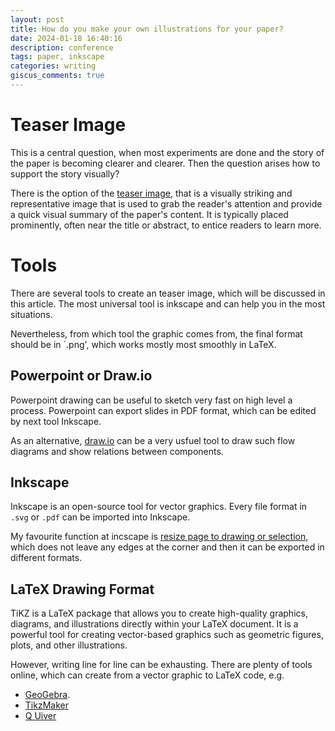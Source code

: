 ```yaml
---
layout: post
title: How do you make your own illustrations for your paper?
date: 2024-01-18 16:40:16
description: conference
tags: paper, inkscape 
categories: writing
giscus_comments: true
---
```


#  Teaser Image

This is a central question, when most experiments are done and the story of the paper is becoming clearer and clearer. 
Then the question arises how to support the story visually? 

There is the option of the [teaser image](https://academia.stackexchange.com/questions/44837/what-is-teaser-image), that is a visually striking and representative image that is used to grab the reader's attention and provide a quick visual summary of the paper's content. 
It is typically placed prominently, often near the title or abstract, to entice readers to learn more.

# Tools

There are several tools to create an teaser image, which will be discussed in this article. 
The most universal tool is inkscape and can help you in the most situations. 

Nevertheless, from which tool the graphic comes from, the final format should be in `.png', which works mostly most smoothly in LaTeX.

## Powerpoint or Draw.io

Powerpoint drawing can be useful to sketch very fast on high level a process. 
Powerpoint can export slides in PDF format, which can be edited by next tool Inkscape. 

As an alternative, [draw.io](www.draw.io) can be a very usfuel tool to draw such flow diagrams and show relations between components. 

## Inkscape

Inkscape is an open-source tool for vector graphics. 
Every file format in `.svg` or `.pdf` can be imported into Inkscape.

My favourite function at incscape is [resize page to drawing or selection](https://imagy.app/inkscape-fit-page-to-selection/), which does not leave any edges at the corner and then it can be exported in different formats. 



## LaTeX Drawing Format

TiKZ is a LaTeX package that allows you to create high-quality graphics, diagrams, and illustrations directly within your LaTeX document. It is a powerful tool for creating vector-based graphics such as geometric figures, plots, and other illustrations.

However, writing line for line can be exhausting. There are plenty of tools online, which can create from a vector graphic to LaTeX code, e.g. 

 - [GeoGebra](https://cs.overleaf.com/learn/latex/LaTeX_Graphics_using_TikZ%3A_A_Tutorial_for_Beginners_(Part_2)%E2%80%94Generating_TikZ_Code_from_GeoGebra).
 - [TikzMaker](https://tikzmaker.com/)
 - [Q Uiver](https://q.uiver.app/)




